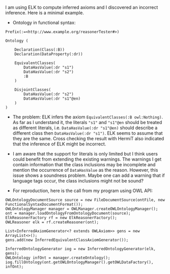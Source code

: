 I am using ELK to compute inferred axioms and I discovered an incorrect inference. Here is a minimal example. 

- Ontology in functional syntax:
```
Prefix(:=<http://www.example.org/reasonerTester#>)

Ontology (
	
	Declaration(Class(:B))
	Declaration(DataProperty(:dr))
	
	EquivalentClasses(
	    DataHasValue(:dr "s1") 
	    DataHasValue(:dr "s2") 
	    :B 
	)
	
	DisjointClasses( 
	    DataHasValue(:dr "s2") 
	    DataHasValue(:dr "s1"@en) 
	)
)

```

- The problem:
ELK infers the axiom `EquivalentClasses(:B owl:Nothing)`. As far as I understand it, the literals `"s1"` and `"s1"@en` should be treated as different literals, i.e. `DataHasValue(:dr "s1"@en)` should describe a different class then `DataHasValue(:dr "s1")`. ELK seems to assume that they are the same. Cross checking the result with HermiT also indicated that the inference of ELK might be incorrect.

- I am aware that the support for literals is only limited but I think users could benefit from extending the existing warnings. The warnings I get contain information that the class inclusions may be incomplete and mention the occurrence of `DataHasValue` as the reason. However, this issue shows a soundness problem. Maybe one can add a warning that if language tags occur, the class inclusions might not be sound?

- For reproduction, here is the call from my program using OWL API:
```
OWLOntologyDocumentSource source = new FileDocumentSource(ontFile, new FunctionalSyntaxDocumentFormat());
OWLOntologyManager manager = OWLManager.createOWLOntologyManager();
ont = manager.loadOntologyFromOntologyDocument(source);
ElkReasonerFactory rf = new ElkReasonerFactory();
OWLReasoner elk = rf.createReasoner(ont);

List<InferredAxiomGenerator<? extends OWLAxiom>> gens = new ArrayList<>();
gens.add(new InferredEquivalentClassAxiomGenerator());

InferredOntologyGenerator iog = new InferredOntologyGenerator(elk, gens);
OWLOntology infOnt = manager.createOntology();
iog.fillOntology(ont.getOWLOntologyManager().getOWLDataFactory(), infOnt);
```

